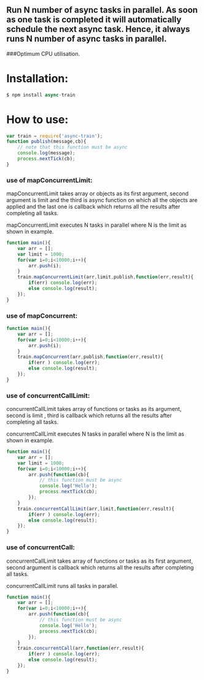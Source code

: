 ## Run N number of async tasks in parallel. As soon as one task is completed it will automatically schedule the next async task. Hence, it always runs N number of async tasks in parallel.

###Optimum CPU utilisation.

# Installation:

```javascript
$ npm install async-train
```

# How to use:

```javascript
var train = require('async-train');
function publish(message,cb){
	// note that this function must be async
	console.log(message);
	process.nextTick(cb);
}
```
### use of mapConcurrentLimit:
mapConcurrentLimit takes array or objects as its first argument, second argument is limit and the third is async function on which all the objects are applied and the last one is callback  which returns all the results after completing all tasks. 


mapConcurrentLimit executes N tasks in parallel where N is the limit as shown in example.

```javascript
function main(){
    var arr = [];
    var limit = 1000;
    for(var i=0;i<10000;i++){
        arr.push(i);
    }
    train.mapConcurrentLimit(arr,limit,publish,function(err,result){
       	if(err) console.log(err);
       	else console.log(result);
    });
}
```


### use of mapConcurrent:

```javascript
function main(){
    var arr = [];
    for(var i=0;i<10000;i++){
        arr.push(i);
    }
    train.mapConcurrent(arr,publish,function(err,result){
       	if(err ) console.log(err);
       	else console.log(result);
    });
}
```

### use of concurrentCallLimit:
concurrentCallLimit takes array of functions or tasks as its argument, second is limit , third is callback which returns all the results after completing all tasks. 


concurrentCallLimit executes N tasks in parallel where N is the limit as shown in example.

```javascript
function main(){
    var arr = [];
    var limit = 1000;
    for(var i=0;i<10000;i++){
        arr.push(function(cb){
        	// this function must be async
        	console.log('Hello');
        	process.nextTick(cb);
        });
    }
    train.concurrentCallLimit(arr,limit,function(err,result){
       	if(err ) console.log(err);
       	else console.log(result);
    });
}
```


### use of concurrentCall:
concurrentCallLimit takes array of functions or tasks as its first argument, second argument is callback which returns all the results after completing all tasks. 


concurrentCallLimit runs all tasks in parallel.

```javascript
function main(){
    var arr = [];
    for(var i=0;i<10000;i++){
        arr.push(function(cb){
        	// this function must be async
        	console.log('Hello');
        	process.nextTick(cb);
        });
    }
    train.concurrentCall(arr,function(err,result){
       	if(err ) console.log(err);
       	else console.log(result);
    });
}
```
